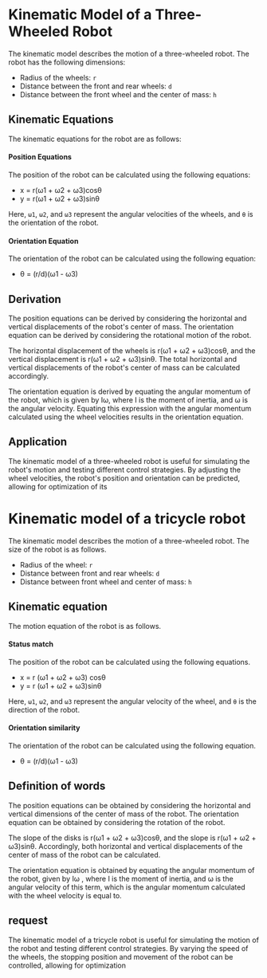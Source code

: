 # Kinematic Model of a Three-Wheeled Robot

The kinematic model describes the motion of a three-wheeled robot. The robot has the following dimensions:

- Radius of the wheels: `r`
- Distance between the front and rear wheels: `d`
- Distance between the front wheel and the center of mass: `h`

## Kinematic Equations

The kinematic equations for the robot are as follows:

#### Position Equations

The position of the robot can be calculated using the following equations:

- x = r(ω1 + ω2 + ω3)cosθ
- y = r(ω1 + ω2 + ω3)sinθ

Here, `ω1`, `ω2`, and `ω3` represent the angular velocities of the wheels, and `θ` is the orientation of the robot.

#### Orientation Equation

The orientation of the robot can be calculated using the following equation:

- θ = (r/d)(ω1 - ω3)

## Derivation

The position equations can be derived by considering the horizontal and vertical displacements of the robot's center of mass. The orientation equation can be derived by considering the rotational motion of the robot.

The horizontal displacement of the wheels is r(ω1 + ω2 + ω3)cosθ, and the vertical displacement is r(ω1 + ω2 + ω3)sinθ. The total horizontal and vertical displacements of the robot's center of mass can be calculated accordingly.

The orientation equation is derived by equating the angular momentum of the robot, which is given by Iω, where I is the moment of inertia, and ω is the angular velocity. Equating this expression with the angular momentum calculated using the wheel velocities results in the orientation equation.

## Application

The kinematic model of a three-wheeled robot is useful for simulating the robot's motion and testing different control strategies. By adjusting the wheel velocities, the robot's position and orientation can be predicted, allowing for optimization of its


# Kinematic model of a tricycle robot

The kinematic model describes the motion of a three-wheeled robot. The size of the robot is as follows.

- Radius of the wheel: `r`
- Distance between front and rear wheels: `d`
- Distance between front wheel and center of mass: `h`

## Kinematic equation

The motion equation of the robot is as follows.

#### Status match

The position of the robot can be calculated using the following equations.

- x = r (ω1 + ω2 + ω3) cosθ
- y = r (ω1 + ω2 + ω3)sinθ

Here, `ω1`, `ω2`, and `ω3` represent the angular velocity of the wheel, and `θ` is the direction of the robot.

#### Orientation similarity

The orientation of the robot can be calculated using the following equation.

- θ = (r/d)(ω1 - ω3)

## Definition of words

The position equations can be obtained by considering the horizontal and vertical dimensions of the center of mass of the robot. The orientation equation can be obtained by considering the rotation of the robot.

The slope of the disks is r(ω1 + ω2 + ω3)cosθ, and the slope is r(ω1 + ω2 + ω3)sinθ. Accordingly, both horizontal and vertical displacements of the center of mass of the robot can be calculated.

The orientation equation is obtained by equating the angular momentum of the robot, given by Iω , where I is the moment of inertia, and ω is the angular velocity of this term, which is the angular momentum calculated with the wheel velocity is equal to.

## request

The kinematic model of a tricycle robot is useful for simulating the motion of the robot and testing different control strategies. By varying the speed of the wheels, the stopping position and movement of the robot can be controlled, allowing for optimization